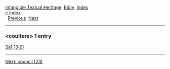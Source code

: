 [Intangible Textual Heritage](../../index)  [Bible](../index) 
[Index](index)   
[c Index](_c_)  
  [Previous](c02613)  [Next](c02615) 

------------------------------------------------------------------------

### &lt;coulters&gt; 1 entry

[Sa1 13:21](../kjv/sa1013.htm#021)  

------------------------------------------------------------------------

[Next: council (23)](c02615)
